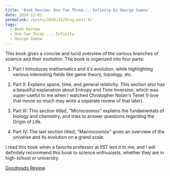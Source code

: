 ```yaml
---
title: 'Book Review: One Two Three... Infinity by George Gamow'
date: 2020-12-01
permalink: /posts/2020/12/blog-post-6/
tags:
  - Book Review 
  - One Two Three ... Infinity
  - George Gamow
---
```


This book gives a concise and lucid overview of the various branches of science and their evolution. The book is organized into four parts:  

1. Part I Introduces mathematics and it's evolution, while highlighting various interesting fields like game theory, topology, etc. 

2. Part II: Explains space, time, and general relativity. This section also has a beautiful explanation about Entropy and Time Inversion, which was super-useful to me when I watched Christopher Nolan's Tenet (I love that movie so much may write a separate review of that later). 

3. Part III: This section titled, "Microcosmos" explains the fundamentals of biology and chemistry, and tries to answer questions regarding the Origin of Life. 

4. Part IV: The last section titled, "Macrocosmos" gives an overview of the universe and its evolution on a grand scale. 

I read this book when a favorite professor at IIST lent it to me, and I will definitely recommend this book to science enthusiasts, whether they are in high-school or university. 

[Goodreads Review](https://www.goodreads.com/review/show/3733815918).